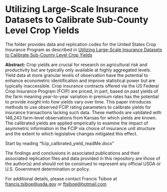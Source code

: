 # Utilizing Large-Scale Insurance Datasets to Calibrate Sub-County Level Crop Yields
The folder provides data and replication codes for the United States Crop Insurance Program as described in [Utilizing Large-Scale Insurance Datasets to Calibrate Sub-County Level Crop Yields](https://doi.org/10.1111/jori.12494)

**Abstract:** Crop yields are crucial for research on agricultural risk and productivity but are typically only available at highly aggregated levels. Yield data at more granular levels of observation have the potential to enhance econometric identification and improve statistical power but are typically inaccessible. Crop insurance contracts offered via the US Federal Crop Insurance Program (FCIP) are priced, in part, based on past yields of the farm meaning year-to-year variation in premium rates has the potential to provide insight into how yields vary over time. This paper introduces methods to use observed FCIP rating parameters to calibrate yields for insurance transactions lacking such data. These methods are validated with 148,243 farm-level observations from Kansas for which yields are known. The calibrated yields are applied empirically to examine the impact of asymmetric information in the FCIP via choice of insurance unit structure and the extent to which legislative changes mitigated this effect.
  
Start by reading “fcip_calibrated_yield_readMe.docx”

The findings and conclusions in associated publications and their associated replication files and data provided in this repository are those of the author(s) and should not be construed to represent any official USDA or U.S. Government determination or policy. 

For additional details, please contact Francis Tsiboe at francis.tsiboe@usda.gov or ftsiboe@hotmail.com
